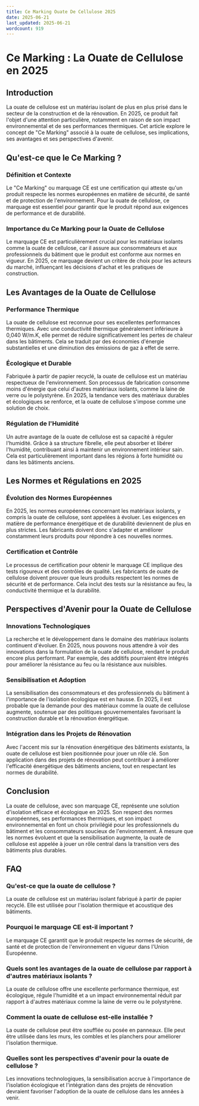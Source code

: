 ```yaml
---
title: Ce Marking Ouate De Cellulose 2025
date: 2025-06-21
last_updated: 2025-06-21
wordcount: 919
---
```


# Ce Marking : La Ouate de Cellulose en 2025

## Introduction

La ouate de cellulose est un matériau isolant de plus en plus prisé dans le secteur de la construction et de la rénovation. En 2025, ce produit fait l'objet d'une attention particulière, notamment en raison de son impact environnemental et de ses performances thermiques. Cet article explore le concept de "Ce Marking" associé à la ouate de cellulose, ses implications, ses avantages et ses perspectives d'avenir.

## Qu'est-ce que le Ce Marking ?

### Définition et Contexte

Le "Ce Marking" ou marquage CE est une certification qui atteste qu'un produit respecte les normes européennes en matière de sécurité, de santé et de protection de l'environnement. Pour la ouate de cellulose, ce marquage est essentiel pour garantir que le produit répond aux exigences de performance et de durabilité.

### Importance du Ce Marking pour la Ouate de Cellulose

Le marquage CE est particulièrement crucial pour les matériaux isolants comme la ouate de cellulose, car il assure aux consommateurs et aux professionnels du bâtiment que le produit est conforme aux normes en vigueur. En 2025, ce marquage devient un critère de choix pour les acteurs du marché, influençant les décisions d'achat et les pratiques de construction.

## Les Avantages de la Ouate de Cellulose

### Performance Thermique

La ouate de cellulose est reconnue pour ses excellentes performances thermiques. Avec une conductivité thermique généralement inférieure à 0,040 W/m.K, elle permet de réduire significativement les pertes de chaleur dans les bâtiments. Cela se traduit par des économies d'énergie substantielles et une diminution des émissions de gaz à effet de serre.

### Écologique et Durable

Fabriquée à partir de papier recyclé, la ouate de cellulose est un matériau respectueux de l'environnement. Son processus de fabrication consomme moins d'énergie que celui d'autres matériaux isolants, comme la laine de verre ou le polystyrène. En 2025, la tendance vers des matériaux durables et écologiques se renforce, et la ouate de cellulose s'impose comme une solution de choix.

### Régulation de l'Humidité

Un autre avantage de la ouate de cellulose est sa capacité à réguler l'humidité. Grâce à sa structure fibrelle, elle peut absorber et libérer l'humidité, contribuant ainsi à maintenir un environnement intérieur sain. Cela est particulièrement important dans les régions à forte humidité ou dans les bâtiments anciens.

## Les Normes et Régulations en 2025

### Évolution des Normes Européennes

En 2025, les normes européennes concernant les matériaux isolants, y compris la ouate de cellulose, sont appelées à évoluer. Les exigences en matière de performance énergétique et de durabilité deviennent de plus en plus strictes. Les fabricants doivent donc s'adapter et améliorer constamment leurs produits pour répondre à ces nouvelles normes.

### Certification et Contrôle

Le processus de certification pour obtenir le marquage CE implique des tests rigoureux et des contrôles de qualité. Les fabricants de ouate de cellulose doivent prouver que leurs produits respectent les normes de sécurité et de performance. Cela inclut des tests sur la résistance au feu, la conductivité thermique et la durabilité.

## Perspectives d'Avenir pour la Ouate de Cellulose

### Innovations Technologiques

La recherche et le développement dans le domaine des matériaux isolants continuent d'évoluer. En 2025, nous pouvons nous attendre à voir des innovations dans la formulation de la ouate de cellulose, rendant le produit encore plus performant. Par exemple, des additifs pourraient être intégrés pour améliorer la résistance au feu ou la résistance aux nuisibles.

### Sensibilisation et Adoption

La sensibilisation des consommateurs et des professionnels du bâtiment à l'importance de l'isolation écologique est en hausse. En 2025, il est probable que la demande pour des matériaux comme la ouate de cellulose augmente, soutenue par des politiques gouvernementales favorisant la construction durable et la rénovation énergétique.

### Intégration dans les Projets de Rénovation

Avec l'accent mis sur la rénovation énergétique des bâtiments existants, la ouate de cellulose est bien positionnée pour jouer un rôle clé. Son application dans des projets de rénovation peut contribuer à améliorer l'efficacité énergétique des bâtiments anciens, tout en respectant les normes de durabilité.

## Conclusion

La ouate de cellulose, avec son marquage CE, représente une solution d'isolation efficace et écologique en 2025. Son respect des normes européennes, ses performances thermiques, et son impact environnemental en font un choix privilégié pour les professionnels du bâtiment et les consommateurs soucieux de l'environnement. À mesure que les normes évoluent et que la sensibilisation augmente, la ouate de cellulose est appelée à jouer un rôle central dans la transition vers des bâtiments plus durables.

## FAQ

### Qu'est-ce que la ouate de cellulose ?

La ouate de cellulose est un matériau isolant fabriqué à partir de papier recyclé. Elle est utilisée pour l'isolation thermique et acoustique des bâtiments.

### Pourquoi le marquage CE est-il important ?

Le marquage CE garantit que le produit respecte les normes de sécurité, de santé et de protection de l'environnement en vigueur dans l'Union Européenne.

### Quels sont les avantages de la ouate de cellulose par rapport à d'autres matériaux isolants ?

La ouate de cellulose offre une excellente performance thermique, est écologique, régule l'humidité et a un impact environnemental réduit par rapport à d'autres matériaux comme la laine de verre ou le polystyrène.

### Comment la ouate de cellulose est-elle installée ?

La ouate de cellulose peut être soufflée ou posée en panneaux. Elle peut être utilisée dans les murs, les combles et les planchers pour améliorer l'isolation thermique.

### Quelles sont les perspectives d'avenir pour la ouate de cellulose ?

Les innovations technologiques, la sensibilisation accrue à l'importance de l'isolation écologique et l'intégration dans des projets de rénovation devraient favoriser l'adoption de la ouate de cellulose dans les années à venir.